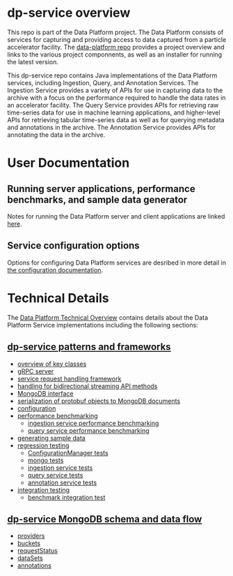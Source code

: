 # dp-service overview

This repo is part of the Data Platform project.  The Data Platform consists of services for capturing and providing access to data captured from a particle accelerator facility.  The [data-platform repo](https://github.com/osprey-dcs/data-platform) provides a project overview and links to the various project componnents, as well as an installer for running the latest version.

This dp-service repo contains Java implementations of the Data Platform services, including Ingestion, Query, and Annotation Services.  The Ingestion Service provides a variety of APIs for use in capturing data to the archive with a focus on the performance required to handle the data rates in an accelerator facility.  The Query Service provides APIs for retrieving raw time-series data for use in machine learning applications, and higher-level APIs for retrieving tabular time-series data as well as for querying metadata and annotations in the archive.  The Annotation Service provides APIs for annotating the data in the archive.


# User Documentation

## Running server applications, performance benchmarks, and sample data generator

Notes for running the Data Platform server and client applications are linked [here](doc/running.md).

## Service configuration options

Options for configuring Data Platform services are desribed in more detail in [the configuration documentation](doc/configuration.md).


# Technical Details

The [Data Platform Technical Overview](https://github.com/osprey-dcs/data-platform/blob/main/doc/documents/dp/dp-tech.md#data-platform-service-implementations) contains details about the Data Platform Service implementations including the following sections:

## [dp-service patterns and frameworks](https://github.com/osprey-dcs/data-platform/blob/main/doc/documents/dp/dp-tech.md#dp-service-patterns-and-frameworks)

* [overview of key classes](https://github.com/osprey-dcs/data-platform/blob/main/doc/documents/dp/dp-tech.md#dp-service-patterns-and-frameworks)
* [gRPC server](https://github.com/osprey-dcs/data-platform/blob/main/doc/documents/dp/dp-tech.md#grpc-server)
* [service request handling framework](https://github.com/osprey-dcs/data-platform/blob/main/doc/documents/dp/dp-tech.md#service-request-handling-framework)
* [handling for bidirectional streaming API methods](https://github.com/osprey-dcs/data-platform/blob/main/doc/documents/dp/dp-tech.md#handling-for-bidirectional-streaming-api-methods)
* [MongoDB interface](https://github.com/osprey-dcs/data-platform/blob/main/doc/documents/dp/dp-tech.md#mongodb-interface)
* [serialization of protobuf objects to MongoDB documents](https://github.com/osprey-dcs/data-platform/blob/main/doc/documents/dp/dp-tech.md#serialization-of-protobuf-objects-to-mongodb-documents)
* [configuration](https://github.com/osprey-dcs/data-platform/blob/main/doc/documents/dp/dp-tech.md#configuration)
* [performance benchmarking](https://github.com/osprey-dcs/data-platform/blob/main/doc/documents/dp/dp-tech.md#performance-benchmarking)
  * [ingestion service performance benchmarking](https://github.com/osprey-dcs/data-platform/blob/main/doc/documents/dp/dp-tech.md#ingestion-service-performance-benchmarking)
  * [query service performance benchmarking](https://github.com/osprey-dcs/data-platform/blob/main/doc/documents/dp/dp-tech.md#query-service-performance-benchmarking)
* [generating sample data](https://github.com/osprey-dcs/data-platform/blob/main/doc/documents/dp/dp-tech.md#generating-sample-data)
* [regression testing](https://github.com/osprey-dcs/data-platform/blob/main/doc/documents/dp/dp-tech.md#regression-testing)
  * [ConfigurationManager tests](https://github.com/osprey-dcs/data-platform/blob/main/doc/documents/dp/dp-tech.md#configurationmanager-tests-comospreydcsdpservicecommonconfig)
  * [mongo tests](https://github.com/osprey-dcs/data-platform/blob/main/doc/documents/dp/dp-tech.md#mongo-tests-comospreydcsdpservicecommonmongo)
  * [ingestion service tests](https://github.com/osprey-dcs/data-platform/blob/main/doc/documents/dp/dp-tech.md#ingestion-service-tests-comospreydcsdpserviceingest)
  * [query service tests](https://github.com/osprey-dcs/data-platform/blob/main/doc/documents/dp/dp-tech.md#query-service-tests-comospreydcsdpservicequery)
  * [annotation service tests](https://github.com/osprey-dcs/data-platform/blob/main/doc/documents/dp/dp-tech.md#annotation-service-tests-comospreydcsdpserviceannotation)
* [integration testing](https://github.com/osprey-dcs/data-platform/blob/main/doc/documents/dp/dp-tech.md#integration-testing)
  * [benchmark integration test](https://github.com/osprey-dcs/data-platform/blob/main/doc/documents/dp/dp-tech.md#benchmark-integration-test)

## [dp-service MongoDB schema and data flow](https://github.com/osprey-dcs/data-platform/blob/main/doc/documents/dp/dp-tech.md#dp-service-mongodb-schema-and-data-flow)

* [providers](https://github.com/osprey-dcs/data-platform/blob/main/doc/documents/dp/dp-tech.md#providers)
* [buckets](https://github.com/osprey-dcs/data-platform/blob/main/doc/documents/dp/dp-tech.md#buckets)
* [requestStatus](https://github.com/osprey-dcs/data-platform/blob/main/doc/documents/dp/dp-tech.md#requeststatus)
* [dataSets](https://github.com/osprey-dcs/data-platform/blob/main/doc/documents/dp/dp-tech.md#datasets)
* [annotations](https://github.com/osprey-dcs/data-platform/blob/main/doc/documents/dp/dp-tech.md#annotations)